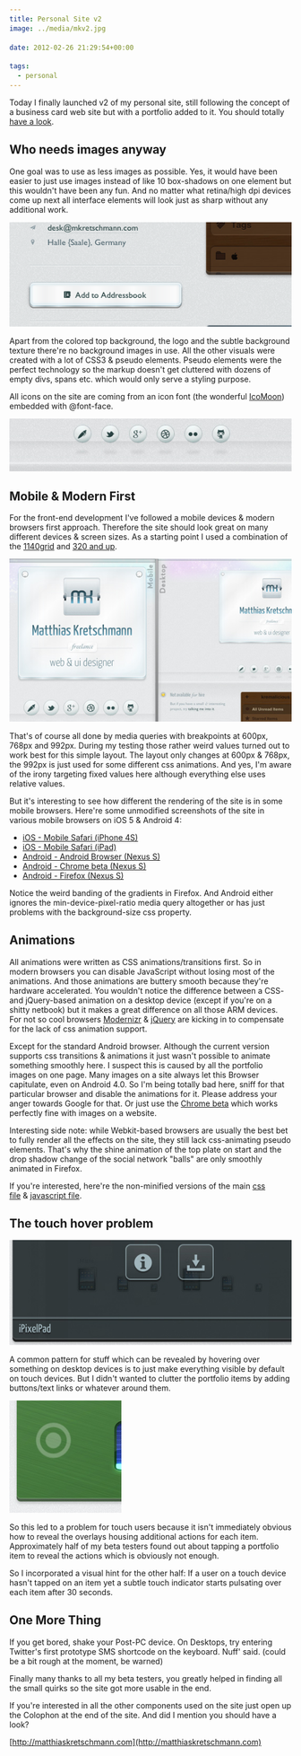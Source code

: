```yaml
---
title: Personal Site v2
image: ../media/mkv2.jpg

date: 2012-02-26 21:29:54+00:00

tags:
  - personal
---
```


Today I finally launched v2 of my personal site, still following the concept of a business card web site but with a portfolio added to it. You should totally [have a look](http://matthiaskretschmann.com).

## Who needs images anyway

One goal was to use as less images as possible. Yes, it would have been easier to just use images instead of like 10 box-shadows on one element but this wouldn't have been any fun. And no matter what retina/high dpi devices come up next all interface elements will look just as sharp without any additional work.

![MK v2 detail](./mkv2-detail.png)

Apart from the colored top background, the logo and the subtle background texture there're no background images in use. All the other visuals were created with a lot of CSS3 & pseudo elements. Pseudo elements were the perfect technology so the markup doesn't get cluttered with dozens of empty divs, spans etc. which would only serve a styling purpose.

All icons on the site are coming from an icon font (the wonderful [IcoMoon](http://keyamoon.com/icomoon)) embedded with @font-face.

![MK v2 balls](./mkv2-balls.jpg)

## Mobile & Modern First

For the front-end development I've followed a mobile devices & modern browsers first approach. Therefore the site should look great on many different devices & screen sizes. As a starting point I used a combination of the [1140grid](http://cssgrid.net) and [320 and up](http://www.stuffandnonsense.co.uk/projects/320andup/).

![MK v2 responsive layout](./mkv2-responsivelayouts.jpg)

That's of course all done by media queries with breakpoints at 600px, 768px and 992px. During my testing those rather weird values turned out to work best for this simple layout. The layout only changes at 600px & 768px, the 992px is just used for some different css animations. And yes, I'm aware of the irony targeting fixed values here although everything else uses relative values.

But it's interesting to see how different the rendering of the site is in some mobile browsers. Here're some unmodified screenshots of the site in various mobile browsers on iOS 5 & Android 4:

- [iOS - Mobile Safari (iPhone 4S)](./mkv2-iphone.png)
- [iOS - Mobile Safari (iPad)](./mkv2-ipad.png)
- [Android - Android Browser (Nexus S)](./mkv2-android.png)
- [Android - Chrome beta (Nexus S)](./mkv2-android-chrome.png)
- [Android - Firefox (Nexus S)](./mkv2-android-firefox.png)

Notice the weird banding of the gradients in Firefox. And Android either ignores the min-device-pixel-ratio media query altogether or has just problems with the background-size css property.

## Animations

All animations were written as CSS animations/transitions first. So in modern browsers you can disable JavaScript without losing most of the animations. And those animations are buttery smooth because they're hardware accelerated. You wouldn't notice the difference between a CSS- and jQuery-based animation on a desktop device (except if you're on a shitty netbook) but it makes a great difference on all those ARM devices. For not so cool browsers [Modernizr](http://www.modernizr.com/) & [jQuery](http://jquery.com/) are kicking in to compensate for the lack of css animation support.

Except for the standard Android browser. Although the current version supports css transitions & animations it just wasn't possible to animate something smoothly here. I suspect this is caused by all the portfolio images on one page. Many images on a site always let this Browser capitulate, even on Android 4.0. So I'm being totally bad here, sniff for that particular browser and disable the animations for it. Please address your anger towards Google for that. Or just use the [Chrome beta](https://market.android.com/details?id=com.android.chrome) which works perfectly fine with images on a website.

Interesting side note: while Webkit-based browsers are usually the best bet to fully render all the effects on the site, they still lack css-animating pseudo elements. That's why the shine animation of the top plate on start and the drop shadow change of the social network "balls" are only smoothly animated in Firefox.

If you're interested, here're the non-minified versions of the main [css file](http://matthiaskretschmann.com/style/css/style.css) & [javascript file](http://matthiaskretschmann.com/style/js/script.js).

## The touch hover problem

![MK v2 overlay](./mkv2-portfolio-overlay.jpg)

A common pattern for stuff which can be revealed by hovering over something on desktop devices is to just make everything visible by default on touch devices. But I didn't wanted to clutter the portfolio items by adding buttons/text links or whatever around them.

![MK v2 touch indicator](./mkv2-ipad-touchindicator.jpg)

So this led to a problem for touch users because it isn't immediately obvious how to reveal the overlays housing additional actions for each item. Approximately half of my beta testers found out about tapping a portfolio item to reveal the actions which is obviously not enough.

So I incorporated a visual hint for the other half: If a user on a touch device hasn't tapped on an item yet a subtle touch indicator starts pulsating over each item after 30 seconds.

## One More Thing

If you get bored, shake your Post-PC device. On Desktops, try entering Twitter's first prototype SMS shortcode on the keyboard. Nuff' said. (could be a bit rough at the moment, be warned)

Finally many thanks to all my beta testers, you greatly helped in finding all the small quirks so the site got more usable in the end.

If you're interested in all the other components used on the site just open up the Colophon at the end of the site. And did I mention you should have a look?

[http://matthiaskretschmann.com](http://matthiaskretschmann.com)
